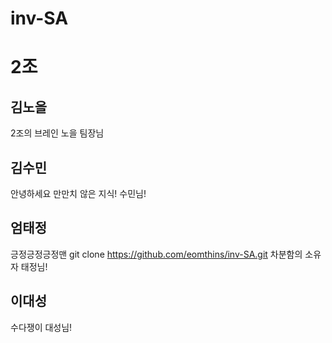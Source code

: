 # inv-SA

# 2조

## 김노을
2조의 브레인 노을 팀장님

## 김수민
안녕하세요
만만치 않은 지식! 수민님!

## 엄태정
긍정긍정긍정맨
git clone https://github.com/eomthins/inv-SA.git
차분함의 소유자 태정님!

## 이대성
수다쟁이 대성님!
